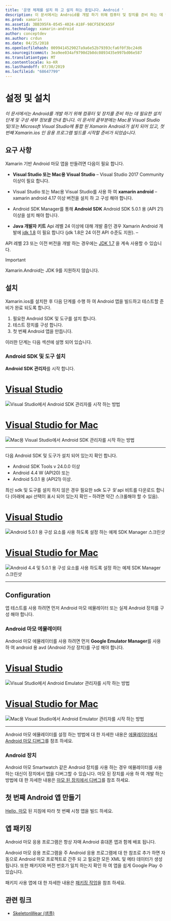 ```yaml
---
title: '운영 체제를 설치 하 고 설치 하는 중입니다. Android '
description: 이 문서에서는 Android를 개발 하기 위해 컴퓨터 및 장치를 준비 하는 데 필요한 설치 단계 및 구성 세부 정보를 안내 합니다. 이 문서의 끝부분에는 Mac용 Visual Studio 및/또는 Microsoft Visual Studio에 통합 된 Xamarin Android가 설치 되어 있고, 첫 번째 Xamarin.ios 인 응용 프로그램 빌드를 시작할 준비가 되었습니다.
ms.prod: xamarin
ms.assetid: 3BB395FA-0545-4024-A18F-98CF5E9CA55F
ms.technology: xamarin-android
author: conceptdev
ms.author: crdun
ms.date: 04/25/2018
ms.openlocfilehash: 0099414529027a9a6e52b79393cfa6f0f3bc24d6
ms.sourcegitcommit: 3ea9ee034af9790d2b0dc0893435e997bd06e587
ms.translationtype: MT
ms.contentlocale: ko-KR
ms.lasthandoff: 07/30/2019
ms.locfileid: "68647799"
---
```

# <a name="setup-and-installation"></a>설정 및 설치

_이 문서에서는 Android를 개발 하기 위해 컴퓨터 및 장치를 준비 하는 데 필요한 설치 단계 및 구성 세부 정보를 안내 합니다. 이 문서의 끝부분에는 Mac용 Visual Studio 및/또는 Microsoft Visual Studio에 통합 된 Xamarin Android가 설치 되어 있고, 첫 번째 Xamarin.ios 인 응용 프로그램 빌드를 시작할 준비가 되었습니다._

## <a name="requirements"></a>요구 사항

Xamarin 기반 Android 마모 앱을 만들려면 다음이 필요 합니다.

-   **Visual Studio 또는 Mac용 Visual Studio** &ndash; Visual Studio 2017 Community 이상이 필요 합니다.

-   Visual Studio 또는 Mac용 Visual Studio를 사용 하 여 **xamarin android** &ndash; xamarin android 4.17 이상 버전을 설치 하 고 구성 해야 합니다.

-   Android SDK Manager를 통해 **Android SDK** Android SDK 5.0.1 용 (API 21) 이상을 설치 해야 합니다.

-   **Java 개발자 키트** Api 레벨 24 이상에 대해 개발 중인 경우 Xamarin Android 개발에 [jdk 1.8](https://www.oracle.com/technetwork/java/javase/downloads/jdk8-downloads-2133151.html) 이 필요 합니다 (jdk 1.8은 24 이전 API 수준도 지원). &ndash;

API 레벨 23 또는 이전 버전을 개발 하는 경우에는 [JDK 1.7](https://www.oracle.com/technetwork/java/javase/downloads/jdk7-downloads-1880260.html) 을 계속 사용할 수 있습니다.

> [!IMPORTANT]
> Xamarin.Android는 JDK 9를 지원하지 않습니다.

## <a name="installation"></a>설치

Xamarin.ios를 설치한 후 다음 단계를 수행 하 여 Android 앱을 빌드하고 테스트할 준비가 완료 되도록 합니다. 

1.  필요한 Android SDK 및 도구를 설치 합니다.
2.  테스트 장치를 구성 합니다.
3.  첫 번째 Android 앱을 만듭니다.

이러한 단계는 다음 섹션에 설명 되어 있습니다.


### <a name="install-android-sdk-and-tools"></a>Android SDK 및 도구 설치 

**Android SDK 관리자**를 시작 합니다. 

# <a name="visual-studiotabwindows"></a>[Visual Studio](#tab/windows)

![Visual Studio에서 Android SDK 관리자를 시작 하는 방법](installation-images/vs/sdk-menu.png)

# <a name="visual-studio-for-mactabmacos"></a>[Visual Studio for Mac](#tab/macos)

![Mac용 Visual Studio에서 Android SDK 관리자를 시작 하는 방법](installation-images/xs/sdk-menu.png)

-----


다음 Android SDK 및 도구가 설치 되어 있는지 확인 합니다.

* Android SDK Tools v 24.0.0 이상
* Android 4.4 W (API20) 또는
* Android 5.0.1 용 (API21) 이상.

최신 sdk 및 도구를 설치 하지 않은 경우 필요한 sdk 도구 *및* api 비트를 다운로드 합니다 (아래에 api 선택이 표시 되어 있는지 확인 &ndash; 하려면 약간 스크롤해야 할 수 있음). 

# <a name="visual-studiotabwindows"></a>[Visual Studio](#tab/windows)

![Android 5.0.1 용 구성 요소를 사용 하도록 설정 하는 예제 SDK Manager 스크린샷](installation-images/vs/sdk-select.png)

# <a name="visual-studio-for-mactabmacos"></a>[Visual Studio for Mac](#tab/macos)

![Android 4.4 및 5.0.1 용 구성 요소를 사용 하도록 설정 하는 예제 SDK Manager 스크린샷](installation-images/xs/sdk-select.png)

-----


## <a name="configuration"></a>Configuration

앱 테스트를 사용 하려면 먼저 Android 마모 에뮬레이터 또는 실제 Android 장치를 구성 해야 합니다. 


### <a name="android-wear-emulator"></a>Android 마모 에뮬레이터

Android 마모 에뮬레이터를 사용 하려면 먼저 **Google Emulator Manager**를 사용 하 여 android 용 avd (Android 가상 장치)를 구성 해야 합니다.

# <a name="visual-studiotabwindows"></a>[Visual Studio](#tab/windows)

![Visual Studio에서 Android Emulator 관리자를 시작 하는 방법](installation-images/vs/emulator-menu.png)

# <a name="visual-studio-for-mactabmacos"></a>[Visual Studio for Mac](#tab/macos)

![Mac용 Visual Studio에서 Android Emulator 관리자를 시작 하는 방법](installation-images/xs/emulator-menu.png)

-----

Android 마모 에뮬레이터를 설정 하는 방법에 대 한 자세한 내용은 [에뮬레이터에서 Android 마모 디버그](~/android/wear/deploy-test/debug-on-emulator.md)를 참조 하세요.


### <a name="android-wear-device"></a>Android 장치

Android 마모 Smartwatch 같은 Android 장치를 사용 하는 경우 에뮬레이터를 사용 하는 대신이 장치에서 앱을 디버그할 수 있습니다. 마모 된 장치를 사용 하 여 개발 하는 방법에 대 한 자세한 내용은 [마모 된 장치에서 디버그](~/android/wear/deploy-test/debug-on-device.md)를 참조 하세요.


## <a name="create-your-first-android-wear-app"></a>첫 번째 Android 앱 만들기

[Hello, 마모](~/android/wear/get-started/hello-wear.md) 된 지침에 따라 첫 번째 시청 앱을 빌드 하세요.


## <a name="packaging-your-app"></a>앱 패키징

Android 마모 응용 프로그램은 항상 자매 Android 휴대폰 앱과 함께 배포 됩니다. 

Android 마모 응용 프로그램을 주 Android 응용 프로그램에 대 한 참조로 추가 하면 자동으로 Android 마모 프로젝트로 간주 되 고 필요한 모든 XML 및 메타 데이터가 생성 됩니다. 또한 패키지와 버전 번호가 일치 하는지 확인 하 여 앱을 쉽게 Google Play 수 있습니다. 

패키지 사용 앱에 대 한 자세한 내용은 [패키징 작업](~/android/wear/deploy-test/packaging.md)을 참조 하세요.


## <a name="related-links"></a>관련 링크

- [SkeletonWear (샘플)](https://docs.microsoft.com/samples/xamarin/monodroid-samples/wear-skeletonwear)
